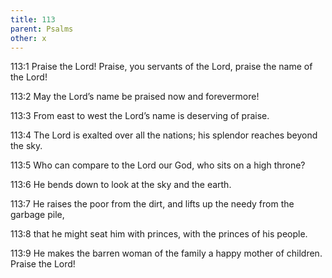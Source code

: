 ```yaml
---
title: 113
parent: Psalms
other: x
---
```



<a name="113:1">113:1</a> Praise the Lord!
Praise, you servants of the Lord,
praise the name of the Lord!

<a name="113:2">113:2</a> May the Lord’s name be praised
now and forevermore!

<a name="113:3">113:3</a> From east to west
the Lord’s name is deserving of praise.

<a name="113:4">113:4</a> The Lord is exalted over all the nations;
his splendor reaches beyond the sky.

<a name="113:5">113:5</a> Who can compare to the Lord our God,
who sits on a high throne?

<a name="113:6">113:6</a> He bends down to look
at the sky and the earth.

<a name="113:7">113:7</a> He raises the poor from the dirt,
and lifts up the needy from the garbage pile,

<a name="113:8">113:8</a> that he might seat him with princes,
with the princes of his people.

<a name="113:9">113:9</a> He makes the barren woman of the family
a happy mother of children.
Praise the Lord!